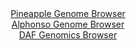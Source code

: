 <div id="Pineapple_Genome_Browser" align="center">
  <a href="https://igv.org/app/?sessionURL=blob:zZJRa9swFIX_i6BlA8eW7cSpDWW4TdomaZouxctoKebGlh11tqRJspMm5L9PLRt7WaF52BjoQbpc6Z5z9O1QS6SinKEIebbbs10XWUit.PoOalGRG6iJQlEBlSIWkqQgkrCMoGiHClAakvm1ubnSWqjIcagWnRpYyW3l21DDljNYKzvjtXPOqwqWXILmUjlnElru0LLtrMkShLDNbN_uOTlocKASK84UdwRhZbo276W_SmlJGK9JWjeVpq8CUqPHaMztAj7Fi7s4y4hSE_I8yk_jySj.4g.T.8vg_D6ZXS2SYHF8R0sGupHklA_D6ZF30ZBqBuWtTKZsGOjF8nI.vhziI39wPNwIKok6dfvuiR_4oX9ioqEsJ5v_ybVZ9EDnYzLdhnNFBvHn.uvTtPA2423THQyhTd7wvbdQxbPGkICylexHLrZ8HFg9L.i8bN0TC.PQpCM5RdHDo4W0hOybaX_YIf0sDC9Ike_NKzoW4jInEkWdEOO.G4Zer9vv4jB099YONbL6e9FeJPOwj73Y84K0oJU2MOepYkLZwJjdZoVdbg_M8gmDoNuZebb1R4NbGvN8FqirjBajNxkyo1._zxh9j6J_Qt17hNh6eShqYtp2gyPvbDKbl7dwIy7ycXLt03MZbvrrPwb0gtFh4RRc1qBNv6mY40_eWpAUmDaFliq6pBXVzwuTI1.jyPV8gy3KeMUNh0iWyw_Ywpbbwx9_4.nvH_c_AA--">Pineapple Genome Browser</a>
</div>
<div id="Alphonso_Genome_Browser" align="center">
  <a href="https://igv.org/app/?sessionURL=blob:zZRda9swGIX_i6BlA8eW7diJDWG4bfqVko6ENE1KMbItOyKy5EiynQ_y36eWjd2s0FxsDHQhvUh6zzl60AE0WEjCGQiBY9qeadvAAHLF2ykqK4rHqMQShDmiEhtA4BwLzFIMwgPIkVRoNnnQJ1dKVTK0LKKqTolYwU3pmqhEe85QK82Ul9YlpxQlXCDFhbQuBGq4RYqm0.IEVZWpe7umZ2VIIQvRasWZ5FaFWRG3.r74VykuMOMljsuaKvIuINZ6tMbMzNG3aD6N0hRLOcK7u2wQje6iJ3c4W974l8vZ4.185s_Pp6RgSNUCD9oUz6berrsVw.Rq6LHbDVr6D82YR4sz9.p8uK2IwHJg9.y.63dhD.pgCMvw9n_yrAc50fdmPW7xbr.GdkIebxD7Pn1gi7ETnTnXJf_A.dEAlKe1JgGkK9ELbWi40Dc8x..8Te2.AWGg8xGcgPDl1QBKoHStt78cgNpVmhcg8aZ.R8cAXGRYgLATQNizg8Dxur0uDAL7aBxALejfC_d6Ngl60Ikcx49zQpWGOYslq6SJGDObNDeL_Ylp7p63k82o6t9f7Sllkzp7elzWzqpcjT7K0gC69fsDaqOfUfRPuPuMEFMlp8J2X86hvIzyZ4gz3l2kF_l0NOabp6a__mM8b7_PadHkXJRI6f26opc_aWuQIIgpXWiIJAmhRO3mOkXegtB2XA0tSDnlmkIgiuQLNKBhe_Drbzjd4.vxBw--">Alphonso Genome Browser</a>
</div>


<div id="DAF_Genomics_Browser" align="center">
  <a href="https://igv.org/app/?sessionURL=blob:tZFra9swFIb_i2D95Jtsx44NYZjGXdOMtiR4gZQSzuzjWMy2HEmu24T89wmvY7BRxqADSUicy_vqPCfyhEIy3pKYuBadWJQSg8iKD2touhpvoUFJ4hJqiQYRWKLANkcSn0gJUkG2.qwrK6U6Gdt2AaW5x5Y3LJeW9CzoTMl7VaFONV0LGjjyFgZp5bzRyQpsqLuKt5LbkOcopenYHbb73QD6.BnbjS1x1_S1YqPqTpvQxgqrBO2WtQU._8XIf1DWi31MNutkrF_iy6KYJctF8sVLs.2n4HKb3V1vsmBzsWb7FlQvcLY6hDzdzvPby_SuvpbT.aILg2Q4ln7ywZtfpM8dEyhnNKRTL_Adxydng9Q87zUCkleCxtQ3QndquL5vvl69SaBnIDgj8cOjQZSA_JtOfzgR9dJpUETioR.ZGYSLAgWJzchxQhpF7sQPfSeK6Nk4kV7U70zyKltFoeMmrhtYX6HR.iWrx_FpoT.D74Xxt856_ysmmR5Xh8C5hwUDH5dXT53ybgbq3WRvYTLIm98quWhA6dCP5ysUqLVag636RcU7P56_Aw--">DAF Genomics Browser</a>
</div>

